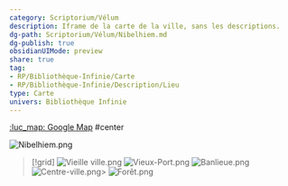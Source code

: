 ```yaml
---
category: Scriptorium/Vélum
description: Iframe de la carte de la ville, sans les descriptions.
dg-path: Scriptorium/Vélum/Nibelhiem.md
dg-publish: true
obsidianUIMode: preview
share: true
tag:
- RP/Bibliothèque-Infinie/Carte
- RP/Bibliothèque-Infinie/Description/Lieu
type: Carte
univers: Bibliothèque Infinie
---
```


[ :luc_map:  Google Map](https://www.google.com/maps/d/edit?mid=1fxoRwZDgenAjYyiD0o_N5RttryiBPRKe&amp;usp=sharing) #center


![Nibelhiem.png](/img/user/_assets/Nibelhiem.png)

> [!grid]
> ![Vieille ville.png](/img/user/_assets/Vieille%20ville.png) ![Vieux-Port.png](/img/user/_assets/Vieux-Port.png)
> ![Banlieue.png](/img/user/_assets/Banlieue.png)  ![Centre-ville.png](/img/user/_assets/Centre-ville.png)> 
> ![Forêt.png](/img/user/_assets/For%C3%AAt.png)